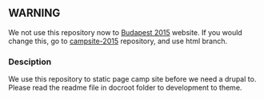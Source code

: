 ## WARNING

We not use this repository now to [Budapest 2015](http://budapest2015.drupalironcamp.com/) website. If you would change this, go to [campsite-2015](https://github.com/drupalironcamp/campsite-2015) repository, and use html branch.

### Desciption

We use this repository to static page camp site before we need a drupal to. Please read the readme file in docroot folder to development to theme.